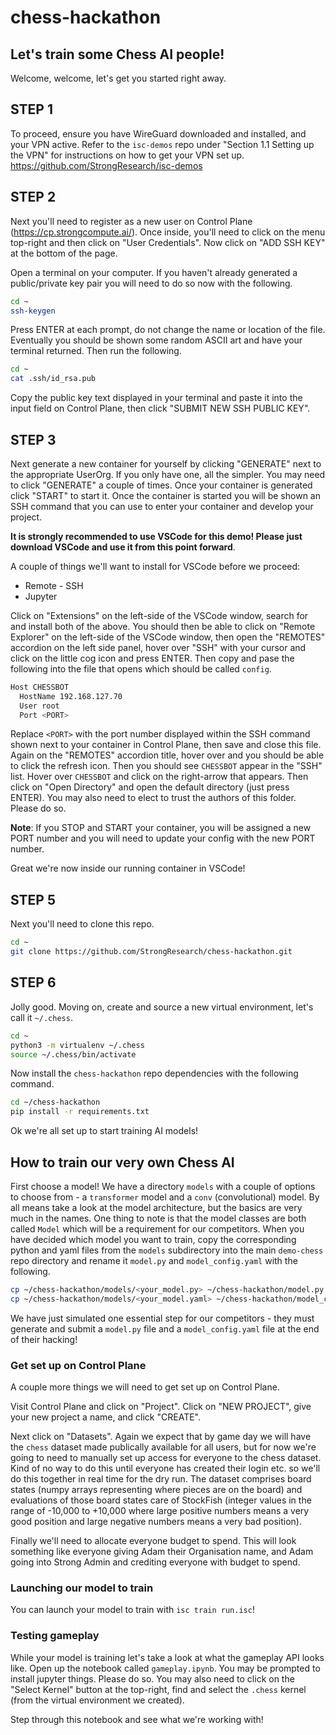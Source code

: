 # chess-hackathon

## Let's train some Chess AI people!

Welcome, welcome, let's get you started right away.

## STEP 1

To proceed, ensure you have WireGuard downloaded and installed, and your VPN active. Refer to the `isc-demos` repo under "Section 1.1 Setting up the VPN" for instructions on how to get your VPN set up. https://github.com/StrongResearch/isc-demos

## STEP 2

Next you'll need to register as a new user on Control Plane (https://cp.strongcompute.ai/). Once inside, you'll need to click on the menu top-right and then click on "User Credentials". Now click on "ADD SSH KEY" at the bottom of the page.

Open a terminal on your computer. If you haven't already generated a public/private key pair you will need to do so now with the following.

```bash
cd ~
ssh-keygen
```

Press ENTER at each prompt, do not change the name or location of the file. Eventually you should be shown some random ASCII art and have your terminal returned. Then run the following.

```bash
cd ~
cat .ssh/id_rsa.pub
```

Copy the public key text displayed in your terminal and paste it into the input field on Control Plane, then click "SUBMIT NEW SSH PUBLIC KEY".

## STEP 3

Next generate a new container for yourself by clicking "GENERATE" next to the appropriate UserOrg. If you only have one, all the simpler. You may need to click "GENERATE" a couple of times. Once your container is generated click "START" to start it. Once the container is started you will be shown an SSH command that you can use to enter your container and develop your project.

**It is strongly recommended to use VSCode for this demo! Please just download VSCode and use it from this point forward**.

A couple of things we'll want to install for VSCode before we proceed:
 - Remote - SSH
 - Jupyter

Click on "Extensions" on the left-side of the VSCode window, search for and install both of the above. You should then be able to click on "Remote Explorer" on the left-side of the VSCode window, then open the "REMOTES" accordion on the left side panel, hover over "SSH" with your cursor and click on the little cog icon and press ENTER. Then copy and pase the following into the file that opens which should be called `config`.

```bash
Host CHESSBOT
  HostName 192.168.127.70
  User root
  Port <PORT>
```

Replace `<PORT>` with the port number displayed within the SSH command shown next to your container in Control Plane, then save and close this file. Again on the "REMOTES" accordion title, hover over and you should be able to click the refresh icon. Then you should see `CHESSBOT` appear in the "SSH" list. Hover over `CHESSBOT` and click on the right-arrow that appears. Then click on "Open Directory" and open the default directory (just press ENTER). You may also need to elect to trust the authors of this folder. Please do so. 

**Note**: If you STOP and START your container, you will be assigned a new PORT number and you will need to update your config with the new PORT number.

Great we're now inside our running container in VSCode!

## STEP 5

Next you'll need to clone this repo.

```bash
cd ~
git clone https://github.com/StrongResearch/chess-hackathon.git
```

## STEP 6

Jolly good. Moving on, create and source a new virtual environment, let's call it `~/.chess`. 

```bash
cd ~
python3 -m virtualenv ~/.chess
source ~/.chess/bin/activate
```

Now install the `chess-hackathon` repo dependencies with the following command.

```bash
cd ~/chess-hackathon
pip install -r requirements.txt
```

Ok we're all set up to start training AI models!

## How to train our very own Chess AI

First choose a model! We have a directory `models` with a couple of options to choose from - a  `transformer` model and a `conv` (convolutional) model. By all means take a look at the model architecture, but the basics are very much in the names. One thing to note is that the model classes are both called `Model` which will be a requirement for our competitors. When you have decided which model you want to train, copy the corresponding python and yaml files from the `models` subdirectory into the main `demo-chess` repo directory and rename it `model.py` and `model_config.yaml` with the following.

```bash
cp ~/chess-hackathon/models/<your_model.py> ~/chess-hackathon/model.py
cp ~/chess-hackathon/models/<your_model.yaml> ~/chess-hackathon/model_config.yaml
```

We have just simulated one essential step for our competitors - they must generate and submit a `model.py` file and a `model_config.yaml` file at the end of their hacking!

### Get set up on Control Plane
A couple more things we will need to get set up on Control Plane.

Visit Control Plane and click on "Project". Click on "NEW PROJECT", give your new project a name, and click "CREATE". 

Next click on "Datasets". Again we expect that by game day we will have the `chess` dataset made publically available for all users, but for now we're going to need to manually set up access for everyone to the chess dataset. Kind of no way to do this until everyone has created their login etc. so we'll do this together in real time for the dry run. The dataset comprises board states (numpy arrays representing where pieces are on the board) and evaluations of those board states care of StockFish (integer values in the range of -10,000 to +10,000 where large positive numbers means a very good position and large negative numbers means a very bad position).

Finally we'll need to allocate everyone budget to spend. This will look something like everyone giving Adam their Organisation name, and Adam going into Strong Admin and crediting everyone with budget to spend.

### Launching our model to train
You can launch your model to train with `isc train run.isc`!

### Testing gameplay
While your model is training let's take a look at what the gameplay API looks like. Open up the notebook called `gameplay.ipynb`. You may be prompted to install jupyter things. Please do so. You may also need to click on the "Select Kernel" button at the top-right, find and select the `.chess` kernel (from the virtual environment we created).

Step through this notebook and see what we're working with!



